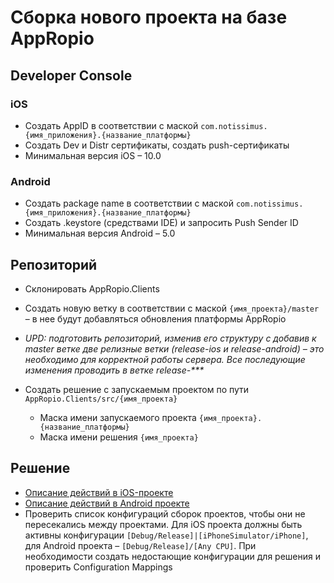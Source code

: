 # Сборка нового проекта на базе AppRopio

## Developer Console

### iOS

* Создать AppID в соответствии с маской `com.notissimus.{имя_приложения}.{название_платформы}`
* Создать Dev и Distr сертификаты, создать push-сертификаты
* Минимальная версия iOS – 10.0

### Android

* Создать package name в соответствии с маской `com.notissimus.{имя_приложения}.{название_платформы}`
* Создать .keystore (средствами IDE) и запросить Push Sender ID
* Минимальная версия Android – 5.0

## Репозиторий

* Склонировать AppRopio.Clients
* Создать новую ветку в соответствии с маской `{имя_проекта}/master` – в нее будут добавляться обновления платформы AppRopio

* _UPD: подготовить репозиторий, изменив его структуру с добавив к master ветке две релизные ветки (release-ios и release-android) – это необходимо для корректной работы сервера. Все последующие изменения проводить в ветке release-***_

* Создать решение с запускаемым проектом по пути `AppRopio.Clients/src/{имя_проекта}`
  * Маска имени запускаемого проекта `{имя_проекта}.{название_платформы}`
  * Маска имени решения `{имя_проекта}`

## Решение

* [Описание действий в iOS-проекте](/sborka-novogo-proekta/deistviya-v-ios-proekte.md)
* [Описание действий в Android проекте](/sborka-novogo-proekta/deistviya-v-android-proekte.md)
* Проверить список конфигураций сборок проектов, чтобы они не пересекались между проектами. Для iOS проекта должны быть активны конфигурации `[Debug/Release]|[iPhoneSimulator/iPhone]`, для Android проекта – `[Debug/Release]/[Any CPU]`. При необходимости создать недостающие конфигурации для решения и проверить Configuration Mappings



